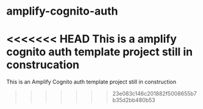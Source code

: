 # amplify-cognito-auth
<<<<<<< HEAD
This is a amplify cognito auth template project still in construcation
=======
This is an Amplify Cognito auth template project still in construction
>>>>>>> 23e083c146c201882f5008655b7b35d2bb480b53
